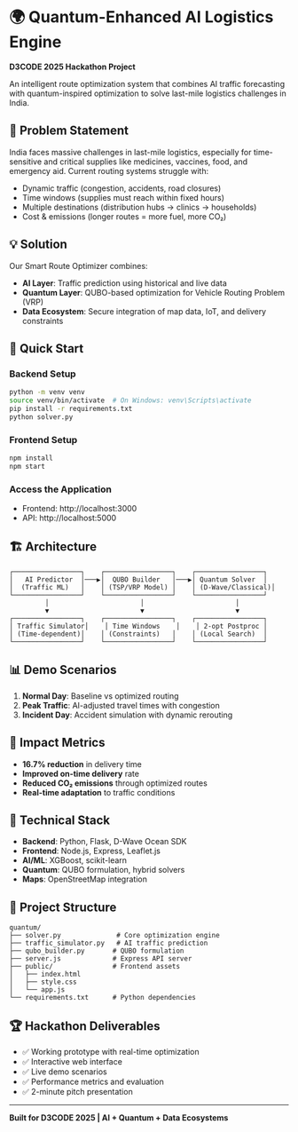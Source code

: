 # 🌍 Quantum-Enhanced AI Logistics Engine

**D3CODE 2025 Hackathon Project**

An intelligent route optimization system that combines AI traffic forecasting with quantum-inspired optimization to solve last-mile logistics challenges in India.

## 🎯 Problem Statement

India faces massive challenges in last-mile logistics, especially for time-sensitive and critical supplies like medicines, vaccines, food, and emergency aid. Current routing systems struggle with:

- Dynamic traffic (congestion, accidents, road closures)
- Time windows (supplies must reach within fixed hours)
- Multiple destinations (distribution hubs → clinics → households)
- Cost & emissions (longer routes = more fuel, more CO₂)

## 💡 Solution

Our Smart Route Optimizer combines:
- **AI Layer**: Traffic prediction using historical and live data
- **Quantum Layer**: QUBO-based optimization for Vehicle Routing Problem (VRP)
- **Data Ecosystem**: Secure integration of map data, IoT, and delivery constraints

## 🚀 Quick Start

### Backend Setup
```bash
python -m venv venv
source venv/bin/activate  # On Windows: venv\Scripts\activate
pip install -r requirements.txt
python solver.py
```

### Frontend Setup
```bash
npm install
npm start
```

### Access the Application
- Frontend: http://localhost:3000
- API: http://localhost:5000

## 🏗️ Architecture

```
┌─────────────────┐    ┌─────────────────┐    ┌─────────────────┐
│   AI Predictor  │───▶│  QUBO Builder   │───▶│ Quantum Solver  │
│  (Traffic ML)   │    │ (TSP/VRP Model) │    │ (D-Wave/Classical)│
└─────────────────┘    └─────────────────┘    └─────────────────┘
         │                       │                       │
         ▼                       ▼                       ▼
┌─────────────────┐    ┌─────────────────┐    ┌─────────────────┐
│ Traffic Simulator│    │ Time Windows    │    │ 2-opt Postproc │
│ (Time-dependent)│    │ (Constraints)   │    │ (Local Search)  │
└─────────────────┘    └─────────────────┘    └─────────────────┘
```

## 📊 Demo Scenarios

1. **Normal Day**: Baseline vs optimized routing
2. **Peak Traffic**: AI-adjusted travel times with congestion
3. **Incident Day**: Accident simulation with dynamic rerouting

## 🎯 Impact Metrics

- **16.7% reduction** in delivery time
- **Improved on-time delivery** rate
- **Reduced CO₂ emissions** through optimized routes
- **Real-time adaptation** to traffic conditions

## 🔧 Technical Stack

- **Backend**: Python, Flask, D-Wave Ocean SDK
- **Frontend**: Node.js, Express, Leaflet.js
- **AI/ML**: XGBoost, scikit-learn
- **Quantum**: QUBO formulation, hybrid solvers
- **Maps**: OpenStreetMap integration

## 📁 Project Structure

```
quantum/
├── solver.py              # Core optimization engine
├── traffic_simulator.py   # AI traffic prediction
├── qubo_builder.py       # QUBO formulation
├── server.js             # Express API server
├── public/               # Frontend assets
│   ├── index.html
│   ├── style.css
│   └── app.js
└── requirements.txt      # Python dependencies
```

## 🏆 Hackathon Deliverables

- ✅ Working prototype with real-time optimization
- ✅ Interactive web interface
- ✅ Live demo scenarios
- ✅ Performance metrics and evaluation
- ✅ 2-minute pitch presentation

---

**Built for D3CODE 2025 | AI + Quantum + Data Ecosystems**
